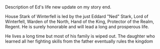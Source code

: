 
Description of Ed's life
new update on my story end.

House Stark of Winterfell is led by the just Eddard "Ned" Stark, Lord of
Winterfell, Warden of the North, Hand of the King, Protector of the Realm,
Regent.  He is surely honorable and will lead a long and prosperous life.

He lives a long time but most of his family is wiped out. The daughter who
learned all her fighting skills from the father eventually rules the kingdom
